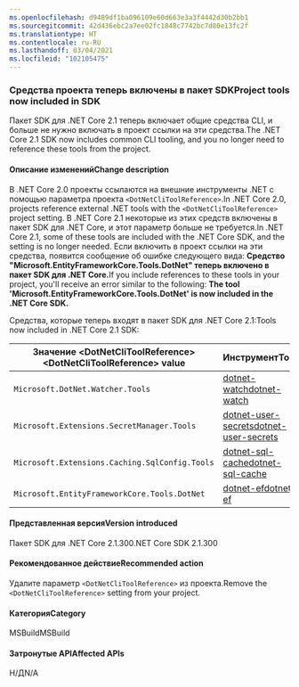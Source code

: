 ```yaml
---
ms.openlocfilehash: d9489df1ba096109e60d663e3a3f4442d30b2bb1
ms.sourcegitcommit: 42d436ebc2a7ee02fc1848c7742bc7d80e13fc2f
ms.translationtype: HT
ms.contentlocale: ru-RU
ms.lasthandoff: 03/04/2021
ms.locfileid: "102105475"
---
```

### <a name="project-tools-now-included-in-sdk"></a><span data-ttu-id="637e5-101">Средства проекта теперь включены в пакет SDK</span><span class="sxs-lookup"><span data-stu-id="637e5-101">Project tools now included in SDK</span></span>

<span data-ttu-id="637e5-102">Пакет SDK для .NET Core 2.1 теперь включает общие средства CLI, и больше не нужно включать в проект ссылки на эти средства.</span><span class="sxs-lookup"><span data-stu-id="637e5-102">The .NET Core 2.1 SDK now includes common CLI tooling, and you no longer need to reference these tools from the project.</span></span>

#### <a name="change-description"></a><span data-ttu-id="637e5-103">Описание изменений</span><span class="sxs-lookup"><span data-stu-id="637e5-103">Change description</span></span>

<span data-ttu-id="637e5-104">В .NET Core 2.0 проекты ссылаются на внешние инструменты .NET с помощью параметра проекта `<DotNetCliToolReference>`.</span><span class="sxs-lookup"><span data-stu-id="637e5-104">In .NET Core 2.0, projects reference external .NET tools with the `<DotNetCliToolReference>` project setting.</span></span> <span data-ttu-id="637e5-105">В .NET Core 2.1 некоторые из этих средств включены в пакет SDK для .NET Core, и этот параметр больше не требуется.</span><span class="sxs-lookup"><span data-stu-id="637e5-105">In .NET Core 2.1, some of these tools are included with the .NET Core SDK, and the setting is no longer needed.</span></span> <span data-ttu-id="637e5-106">Если включить в проект ссылки на эти средства, появится сообщение об ошибке следующего вида: **Средство "Microsoft.EntityFrameworkCore.Tools.DotNet" теперь включено в пакет SDK для .NET Core.**</span><span class="sxs-lookup"><span data-stu-id="637e5-106">If you include references to these tools in your project, you'll receive an error similar to the following: **The tool 'Microsoft.EntityFrameworkCore.Tools.DotNet' is now included in the .NET Core SDK.**</span></span>

<span data-ttu-id="637e5-107">Средства, которые теперь входят в пакет SDK для .NET Core 2.1:</span><span class="sxs-lookup"><span data-stu-id="637e5-107">Tools now included in .NET Core 2.1 SDK:</span></span>

| <span data-ttu-id="637e5-108">Значение \<DotNetCliToolReference></span><span class="sxs-lookup"><span data-stu-id="637e5-108">\<DotNetCliToolReference> value</span></span>                   | <span data-ttu-id="637e5-109">Инструмент</span><span class="sxs-lookup"><span data-stu-id="637e5-109">Tool</span></span>                                                                                                            |
|------------------------------------------------|-----------------------------------------------------------------------------------------------------------------|
| `Microsoft.DotNet.Watcher.Tools`               | [<span data-ttu-id="637e5-110">dotnet-watch</span><span class="sxs-lookup"><span data-stu-id="637e5-110">dotnet-watch</span></span>](https://github.com/dotnet/aspnetcore/blob/master/src/Tools/dotnet-watch/README.md)               |
| `Microsoft.Extensions.SecretManager.Tools`     | [<span data-ttu-id="637e5-111">dotnet-user-secrets</span><span class="sxs-lookup"><span data-stu-id="637e5-111">dotnet-user-secrets</span></span>](https://github.com/dotnet/aspnetcore/blob/master/src/Tools/dotnet-user-secrets/README.md) |
| `Microsoft.Extensions.Caching.SqlConfig.Tools` | [<span data-ttu-id="637e5-112">dotnet-sql-cache</span><span class="sxs-lookup"><span data-stu-id="637e5-112">dotnet-sql-cache</span></span>](https://github.com/dotnet/aspnetcore/blob/master/src/Tools/dotnet-sql-cache/README.md)       |
| `Microsoft.EntityFrameworkCore.Tools.DotNet`   | [<span data-ttu-id="637e5-113">dotnet-ef</span><span class="sxs-lookup"><span data-stu-id="637e5-113">dotnet-ef</span></span>](/ef/core/miscellaneous/cli/dotnet)                                                                  |

#### <a name="version-introduced"></a><span data-ttu-id="637e5-114">Представленная версия</span><span class="sxs-lookup"><span data-stu-id="637e5-114">Version introduced</span></span>

<span data-ttu-id="637e5-115">Пакет SDK для .NET Core 2.1.300</span><span class="sxs-lookup"><span data-stu-id="637e5-115">.NET Core SDK 2.1.300</span></span>

#### <a name="recommended-action"></a><span data-ttu-id="637e5-116">Рекомендованное действие</span><span class="sxs-lookup"><span data-stu-id="637e5-116">Recommended action</span></span>

<span data-ttu-id="637e5-117">Удалите параметр `<DotNetCliToolReference>` из проекта.</span><span class="sxs-lookup"><span data-stu-id="637e5-117">Remove the `<DotNetCliToolReference>` setting from your project.</span></span>

#### <a name="category"></a><span data-ttu-id="637e5-118">Категория</span><span class="sxs-lookup"><span data-stu-id="637e5-118">Category</span></span>

<span data-ttu-id="637e5-119">MSBuild</span><span class="sxs-lookup"><span data-stu-id="637e5-119">MSBuild</span></span>

#### <a name="affected-apis"></a><span data-ttu-id="637e5-120">Затронутые API</span><span class="sxs-lookup"><span data-stu-id="637e5-120">Affected APIs</span></span>

<span data-ttu-id="637e5-121">Н/Д</span><span class="sxs-lookup"><span data-stu-id="637e5-121">N/A</span></span>
